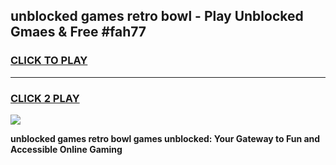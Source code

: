 
## unblocked games retro bowl - Play Unblocked Gmaes & Free #fah77
<h3>
<a href="https://news.freeplayer.one?title=unblocked_games_retro_bowl&ref=03M">CLICK TO PLAY</a></h3>
<hr>

<h3>
<a href="https://news.freeplayer.one?title=unblocked_games_retro_bowl&ref=03M">CLICK 2 PLAY</a>
  
</h3>

<a href="https://news.freeplayer.one?title=unblocked_games_retro_bowl&ref=03M"><img src="https://clearcache.store/games.png"></a>


**unblocked games retro bowl games unblocked: Your Gateway to Fun and Accessible Online Gaming**
